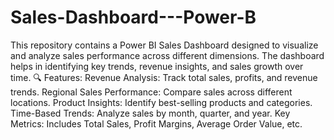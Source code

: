 # Sales-Dashboard---Power-B

This repository contains a Power BI Sales Dashboard designed to visualize and analyze sales performance across different dimensions. The dashboard helps in identifying key trends, revenue insights, and sales growth over time.  🔍 Features:  Revenue Analysis: Track total sales, profits, and revenue trends. Regional Sales Performance: Compare sales across different locations. Product Insights: Identify best-selling products and categories. Time-Based Trends: Analyze sales by month, quarter, and year. Key Metrics: Includes Total Sales, Profit Margins, Average Order Value, etc.
